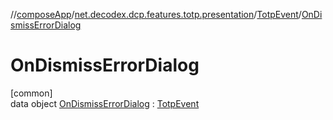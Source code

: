 //[composeApp](../../../../index.md)/[net.decodex.dcp.features.totp.presentation](../../index.md)/[TotpEvent](../index.md)/[OnDismissErrorDialog](index.md)

# OnDismissErrorDialog

[common]\
data object [OnDismissErrorDialog](index.md) : [TotpEvent](../index.md)
